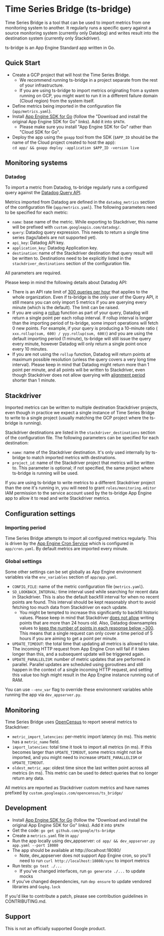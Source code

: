 # Time Series Bridge (ts-bridge)

Time Series Bridge is a tool that can be used to import metrics from one
monitoring system to another. It regularly runs a specific query against
a source monitoring system (currently only Datadog) and writes result into the
destination system (currently only Stackdriver).

ts-bridge is an App Engine Standard app written in Go.

## Quick Start

* Create a GCP project that will host the Time Series Bridge.
  * We recommend running ts-bridge in a project separate from the rest of your
    infrastructure.
  * If you are using ts-bridge to import metrics originating from a system
    running on GCP, you might want to run it in a different failure domain (Cloud
    region) from the system itself.
* Define metrics being imported in the configuration file (`app/metrics.yaml`).
* Install [App Engine SDK for Go](https://cloud.google.com/appengine/docs/standard/go/download)
  (follow the "Download and install the original App Engine SDK for Go" links).
  Add it into `$PATH`.
  * Please make sure you install "App Engine SDK for Go" rather than "Cloud SDK
    for Go".
* Deploy the app using the `goapp` tool from the SDK (`$APP_ID` should be the
  name of the Cloud project created to host the app): \
  `cd app/ && goapp deploy -application $APP_ID -version live`

## Monitoring systems

### Datadog

To import a metric from Datadog, ts-bridge regularly runs a configured query
against the [Datadog Query
API](https://docs.datadoghq.com/api/?lang=python#query-time-series-points).

Metrics imported from Datadog are defined in the `datadog_metrics` section of
the configuration file (`app/metrics.yaml`). The following parameters need to
be specified for each metric:

* `name`: base name of the metric. While exporting to Stackdriver, this name
  will be prefixed with `custom.googleapis.com/datadog/`.
* `query`: Datadog query expression. This needs to return a single time series
  (tags/labels are not supported yet).
* `api_key`: Datadog API key.
* `application_key`: Datadog Application key.
* `destination`: name of the Stackdriver destination that query result will be
  written to. Destinations need to be explicitly listed in the
  `stackdriver_destinations` section of the configuration file.

All parameters are required.

Please keep in mind the following details about Datadog API:

* There is an API rate limit of [300 queries per hour](
  https://docs.datadoghq.com/api/?lang=python#rate-limiting) that applies to
  the whole organization. Even if ts-bridge is the only user of the Query API,
  it still means you can only import 5 metrics if you are querying every minute
  (which is the default). The limit can be raised.
* If you are using a [rollup](
  https://docs.datadoghq.com/graphing/miscellaneous/functions/#rollup) function
  as part of your query, Datadog will return a single point per each rollup
  interval. If rollup interval is longer than the importing period of
  ts-bridge, some import operations will fetch 0 new points. For example, if
  your query is producing a 10-minute ratio (
  `xxx.rollup(sum, 600) / yyy.rollup(sum, 600)`) and you are using the default
  importing period (1 minute), ts-bridge will still issue the query every
  minute, however Datadog will only return a single point once every 10 minutes.
* If you are not using the `rollup` function, Datadog will return points at
  maximum possible resolution (unless the query covers a very long time
  interval). Please keep in mind that Datadog might return more than 1 point
  per minute, and all points will be written to Stackdriver, even though
  Stackdriver does not allow querying with [alignment period](
  https://cloud.google.com/monitoring/charts/metrics-selector#alignment)
  shorter than 1 minute.

## Stackdriver

Imported metrics can be written to multiple destination Stackdriver projects,
even though in practice we expect a single instance of Time Series Bridge to
write to a single project (usually matching the GCP project where the
ts-bridge is running).

Stackdriver destinations are listed in the `stackdriver_destinations`
section of the configuration file. The following parameters can be specified
for each destination:

* `name`: name of the Stackdriver destination. It's only used internally by
  ts-bridge to match imported metrics with destinations.
* `project_id`: name of the Stackdriver project that metrics will be written
  to. This parameter is optional; if not specified, the same project where
  ts-bridge is running will be used.

If you are using ts-bridge to write metrics to a different Stackdriver project
than the one it's running in, you will need to grant `roles/monitoring.editor`
IAM permission to the service account used by the ts-bridge App Engine app to
allow it to read and write Stackdriver metrics.

## Configuration settings

### Importing period

Time Series Bridge attempts to import all configured metrics regularly. This
is driven by the [App Engine Cron Service](
https://cloud.google.com/appengine/docs/standard/go/config/cron) which is
configured in `app/cron.yaml`. By default metrics are imported every minute.

### Global settings

Some other settings can be set globally as App Engine environment variables via
the `env_variables` section of `app/app.yaml`.

* `CONFIG_FILE`: name of the metric configuration file (`metrics.yaml`).
* `SD_LOOKBACK_INTERVAL`: time interval used while searching for recent data in
  Stackdriver. This is also the default backfill interval for when no recent
  points are found. This interval should be kept reasonably short to
  avoid fetching too much data from Stackdriver on each update.
  * You might be tempted to increase this significantly to backfill historic
    values. Please keep in mind that Stackdriver [does not allow](
    https://cloud.google.com/monitoring/custom-metrics/creating-metrics#writing-ts)
    writing points that are more than 24 hours old. Also, Datadog downsamples
    values to [keep the number of points in each response below ~300](
    https://docs.datadoghq.com/getting_started/from_the_query_to_the_graph/#how).
    This means that a single request can only cover a time period of 5 hours if
    you are aiming to get a point per minute.
* `UPDATE_TIMEOUT`: the total time that updating all metrics is allowed to take.
  The incoming HTTP request from App Engine Cron will fail if it takes longer
  than this, and a subsequent update will be triggered again.
* `UPDATE_PARALLELISM`: number of metric updates that are performed in parallel.
  Parallel updates are scheduled using goroutines and still happen in the
  context of a single incoming HTTP request, and setting this value too high
  might result in the App Engine instance running out of RAM.

You can use `--env_var` flag to override these environment variables while
running the app via `dev_appserver.py`.

## Monitoring

Time Series Bridge uses [OpenCensus](https://opencensus.io/) to report several
metrics to Stackdriver:

* `metric_import_latencies`: per-metric import latency (in ms). This
  metric has a `metric_name` field.
* `import_latencies`: total time it took to import all metrics (in ms). If this
  becomes larger than `UPDATE_TIMEOUT`, some metrics might not be imported, and
  you might need to increase `UPDATE_PARALLELISM` or `UPDATE_TIMEOUT`.
* `oldest_metric_age`: oldest time since the last written point across all metrics
  (in ms). This metric can be used to detect queries that no longer return any
  data.

All metrics are reported as Stackdriver custom metrics and have names prefixed by
`custom.googleapis.com/opencensus/ts_bridge/`

## Development

* Install [App Engine SDK for Go](https://cloud.google.com/appengine/docs/standard/go/download)
  (follow the "Download and install the original App Engine SDK for Go" links).
  Add it into `$PATH`
* Get the code: `go get github.com/google/ts-bridge`
* Create a `metrics.yaml` file in `app/`
* Run the app locally using dev_appserver:
  `cd app/ && dev_appserver.py app.yaml --port 18080`
* The app should be available at http://localhost:18080/
  * Note, dev_appserver does not support App Engine cron, so you'll need to run
    `curl http://localhost:18080/sync` to import metrics
* Run tests: `go test ./...`
  * If you've changed interfaces, run `go generate ./...` to update mocks
* If you've changed dependencies, run `dep ensure` to update vendored libraries
  and `Gopkg.lock`

If you'd like to contribute a patch, please see contribution guidelines in
CONTRIBUTING.md.

## Support

This is not an officially supported Google product.